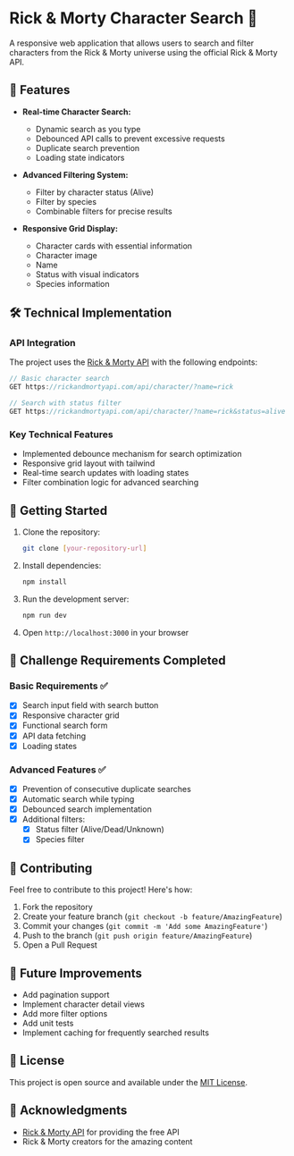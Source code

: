 # Rick & Morty Character Search 🚀

A responsive web application that allows users to search and filter characters from the Rick & Morty universe using the official Rick & Morty API.

## 🌟 Features

- **Real-time Character Search:**
  - Dynamic search as you type
  - Debounced API calls to prevent excessive requests
  - Duplicate search prevention
  - Loading state indicators

- **Advanced Filtering System:**
  - Filter by character status (Alive)
  - Filter by species
  - Combinable filters for precise results

- **Responsive Grid Display:**
  - Character cards with essential information
  - Character image
  - Name
  - Status with visual indicators
  - Species information

## 🛠️ Technical Implementation

### API Integration
The project uses the [Rick & Morty API](https://rickandmortyapi.com/documentation/#character) with the following endpoints:

```javascript
// Basic character search
GET https://rickandmortyapi.com/api/character/?name=rick

// Search with status filter
GET https://rickandmortyapi.com/api/character/?name=rick&status=alive
```

### Key Technical Features
- Implemented debounce mechanism for search optimization
- Responsive grid layout with tailwind
- Real-time search updates with loading states
- Filter combination logic for advanced searching

## 🚀 Getting Started

1. Clone the repository:
   ```bash
   git clone [your-repository-url]
   ```

2. Install dependencies:
   ```bash
   npm install
   ```

3. Run the development server:
   ```bash
   npm run dev
   ```

4. Open `http://localhost:3000` in your browser

## 🎯 Challenge Requirements Completed

### Basic Requirements ✅
- [x] Search input field with search button
- [x] Responsive character grid
- [x] Functional search form
- [x] API data fetching
- [x] Loading states

### Advanced Features ✅
- [x] Prevention of consecutive duplicate searches
- [x] Automatic search while typing
- [x] Debounced search implementation
- [x] Additional filters:
  - [x] Status filter (Alive/Dead/Unknown)
  - [x] Species filter

## 🤝 Contributing

Feel free to contribute to this project! Here's how:

1. Fork the repository
2. Create your feature branch (`git checkout -b feature/AmazingFeature`)
3. Commit your changes (`git commit -m 'Add some AmazingFeature'`)
4. Push to the branch (`git push origin feature/AmazingFeature`)
5. Open a Pull Request

## 📝 Future Improvements

- Add pagination support
- Implement character detail views
- Add more filter options
- Add unit tests
- Implement caching for frequently searched results

## 📄 License

This project is open source and available under the [MIT License](LICENSE).

## 🙏 Acknowledgments

- [Rick & Morty API](https://rickandmortyapi.com/) for providing the free API
- Rick & Morty creators for the amazing content